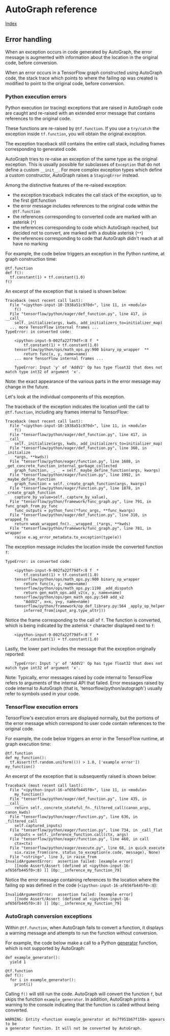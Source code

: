 # AutoGraph reference

[Index](index.md)

## Error handling

When an exception occurs in code generated by AutoGraph, the error message
is augmented with information about the location in the original code,
before conversion.

When an error occurs in a TensorFlow graph constructed using AutoGraph code,
the stack trace which points to where the failing op was created is modified
to point to the original code, before conversion.

### Python execution errors

Python execution (or tracing) exceptions that are raised in AutoGraph code are
caught and re-raised with an extended error message that contains references
to the original code.

These functions are re-raised by `@tf.function`. If you use a `try/catch` the
exception inside `tf.function`, you will obtain the original exception.

The exception traceback still contains the entire call stack, including frames
corresponding to generated code.

AutoGraph tries to re-raise an exception of the same type as the original
exception. This is usually possible for subclasses of
`Exception` that do not define a custom `__init__`. For more complex
exception types which define a custom constructor, AutoGraph raises a
`StagingError` instead.

Among the distinctive features of the re-raised exception:

 * the exception traceback indicates the call stack of the exception, up to the
   first @tf.function
 * the error message includes references to the original code within
   the `@tf.function`
 * the references corresponding to converted code are marked with an
   asterisk (`*`)
 * the references corresponding to code which AutoGraph reached, but decided not
   to convert, are marked with a double asterisk (`**`)
 * the references corresponding to code that AutoGraph didn't reach at all have
   no marking

For example, the code below triggers an exception in the Python runtime, at
graph construction time:

```
@tf.function
def f():
  tf.constant(1) + tf.constant(1.0)
f()
```

An excerpt of the exception that is raised is shown below:

```
Traceback (most recent call last):
  File "<ipython-input-10-1938a51c970d>", line 11, in <module>
    f()
  File "tensorflow/python/eager/def_function.py", line 417, in __call__
    self._initialize(args, kwds, add_initializers_to=initializer_map)
  ... more TensorFlow internal frames ...
TypeError: in converted code:

    <ipython-input-9-002fa22f79df>:8 f  *
        tf.constant(1) + tf.constant(1.0)
    tensorflow/python/ops/math_ops.py:900 binary_op_wrapper  **
        return func(x, y, name=name)
    ... more TensorFlow internal frames ...

    TypeError: Input 'y' of 'AddV2' Op has type float32 that does not match type int32 of argument 'x'.

```

Note: the exact appearance of the various parts in the error message may change
in the future.

Let's look at the individual components of this exception.

The traceback of the exception indicates the location until the call to
`@tf.function`, including any frames internal to TensorFlow:

```
Traceback (most recent call last):
  File "<ipython-input-10-1938a51c970d>", line 11, in <module>
    f()
  File "tensorflow/python/eager/def_function.py", line 417, in __call__
    self._initialize(args, kwds, add_initializers_to=initializer_map)
  File "tensorflow/python/eager/def_function.py", line 360, in _initialize
    *args, **kwds))
  File "tensorflow/python/eager/function.py", line 1688, in _get_concrete_function_internal_garbage_collected
    graph_function, _, _ = self._maybe_define_function(args, kwargs)
  File "tensorflow/python/eager/function.py", line 1992, in _maybe_define_function
    graph_function = self._create_graph_function(args, kwargs)
  File "tensorflow/python/eager/function.py", line 1878, in _create_graph_function
    capture_by_value=self._capture_by_value),
  File "tensorflow/python/framework/func_graph.py", line 791, in func_graph_from_py_func
    func_outputs = python_func(*func_args, **func_kwargs)
  File "tensorflow/python/eager/def_function.py", line 310, in wrapped_fn
    return weak_wrapped_fn().__wrapped__(*args, **kwds)
  File "tensorflow/python/framework/func_graph.py", line 781, in wrapper
    raise e.ag_error_metadata.to_exception(type(e))
```

The exception message includes the location inside the converted function `f`:

```
TypeError: in converted code:

    <ipython-input-9-002fa22f79df>:8 f  *
        tf.constant(1) + tf.constant(1.0)
    tensorflow/python/ops/math_ops.py:900 binary_op_wrapper
        return func(x, y, name=name)
    tensorflow/python/ops/math_ops.py:1198 _add_dispatch
        return gen_math_ops.add_v2(x, y, name=name)
    tensorflow/python/ops/gen_math_ops.py:549 add_v2
        "AddV2", x=x, y=y, name=name)
    tensorflow/python/framework/op_def_library.py:564 _apply_op_helper
        inferred_from[input_arg.type_attr]))
```

Notice the frame corresponding to the call of `f`. The function is converted,
which is being indicated by the asterisk `*` character displayed next to
`f`:

```
    <ipython-input-9-002fa22f79df>:8 f  *
        tf.constant(1) + tf.constant(1.0)
```

Lastly, the lower part includes the message that the exception originally
reported:

```
    TypeError: Input 'y' of 'AddV2' Op has type float32 that does not match type int32 of argument 'x'.
```

Note: Typically, error messages raised by code internal to TensorFlow refers
to arguments of the internal API that failed. Error messages raised by code
internal to AutoGraph (that is, 'tensorflow/python/autograph') usually
refer to symbols used in your code.

### TensorFlow execution errors

TensorFlow's execution errors are displayed normally, but the portions of the
error message which correspond to user code contain references to the original
code.

For example, the code below triggers an error in the TensorFlow runtime, at
graph execution time:

```
@tf.function
def my_function():
  tf.Assert(tf.random.uniform(()) > 1.0, ['example error'])
my_function()
```

An excerpt of the exception that is subsequently raised is shown below:

```
Traceback (most recent call last):
  File "<ipython-input-16-af656fb445f0>", line 11, in <module>
    my_function()
  File "tensorflow/python/eager/def_function.py", line 435, in __call__
    return self._concrete_stateful_fn._filtered_call(canon_args, canon_kwds)
  File "tensorflow/python/eager/function.py", line 636, in _filtered_call
    self.captured_inputs)
  File "tensorflow/python/eager/function.py", line 734, in _call_flat
    outputs = self._inference_function.call(ctx, args)
  File "tensorflow/python/eager/function.py", line 460, in call
    ctx=ctx)
  File "tensorflow/python/eager/execute.py", line 68, in quick_execute
    six.raise_from(core._status_to_exception(e.code, message), None)
  File "<string>", line 3, in raise_from
InvalidArgumentError:  assertion failed: [example error]
    [[node Assert/Assert (defined at <ipython-input-16-af656fb445f0>:8) ]] [Op:__inference_my_function_79]
```

Notice the error message containing references to the location where the failing
op was defined in the code (`<ipython-input-16-af656fb445f0>:8`):

```
InvalidArgumentError:  assertion failed: [example error]
    [[node Assert/Assert (defined at <ipython-input-16-af656fb445f0>:8) ]] [Op:__inference_my_function_79]
```

### AutoGraph conversion exceptions

Within `@tf.function`, when AutoGraph fails to convert a function, it displays
a warning message and attempts to run the function without conversion.

For example, the code below make a call to a Python
[generator](https://wiki.python.org/moin/Generators) function, which is not
supported by AutoGraph:

```
def example_generator():
  yield 1

@tf.function
def f():
  for i in example_generator():
    print(i)
```

Calling `f()` will still run the code. AutoGraph will convert the function `f`,
but skips the function `example_generator`. In addition, AutoGraph prints a
warning to the console indicating that the function is called without being
converted.

```
WARNING: Entity <function example_generator at 0x7f951b67f158> appears to be
a generator function. It will not be converted by AutoGraph.
```

